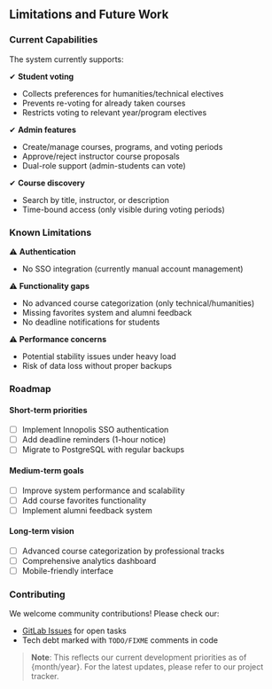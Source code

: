 ## Limitations and Future Work

### Current Capabilities

The system currently supports:

✔ **Student voting**  
- Collects preferences for humanities/technical electives  
- Prevents re-voting for already taken courses  
- Restricts voting to relevant year/program electives  

✔ **Admin features**  
- Create/manage courses, programs, and voting periods  
- Approve/reject instructor course proposals  
- Dual-role support (admin-students can vote)  

✔ **Course discovery**  
- Search by title, instructor, or description  
- Time-bound access (only visible during voting periods)  

### Known Limitations

⚠ **Authentication**  
- No SSO integration (currently manual account management)  

⚠ **Functionality gaps**  
- No advanced course categorization (only technical/humanities)  
- Missing favorites system and alumni feedback  
- No deadline notifications for students  

⚠ **Performance concerns**  
- Potential stability issues under heavy load  
- Risk of data loss without proper backups  

### Roadmap

#### Short-term priorities
- [ ] Implement Innopolis SSO authentication  
- [ ] Add deadline reminders (1-hour notice)  
- [ ] Migrate to PostgreSQL with regular backups  

#### Medium-term goals
- [ ] Improve system performance and scalability  
- [ ] Add course favorites functionality  
- [ ] Implement alumni feedback system  

#### Long-term vision
- [ ] Advanced course categorization by professional tracks  
- [ ] Comprehensive analytics dashboard  
- [ ] Mobile-friendly interface  

### Contributing

We welcome community contributions! Please check our:
- [GitLab Issues](https://gitlab.pg.innopolis.university/makeyourchoice-team-17/makeyourchoice/-/issues) for open tasks
- Tech debt marked with `TODO/FIXME` comments in code  

> **Note**: This reflects our current development priorities as of {month/year}. For the latest updates, please refer to our project tracker.
> 
